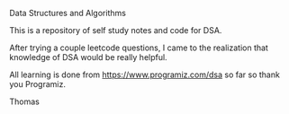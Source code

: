 Data Structures and Algorithms

This is a repository of self study notes and code for DSA.

After trying a couple leetcode questions, I came to the realization that knowledge of DSA would be really helpful.

All learning is done from https://www.programiz.com/dsa so far so thank you Programiz.

Thomas
